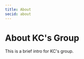 ```yaml
---
title: About
secid: about
---
```






About KC's Group
================


This is a brief intro for KC's group.